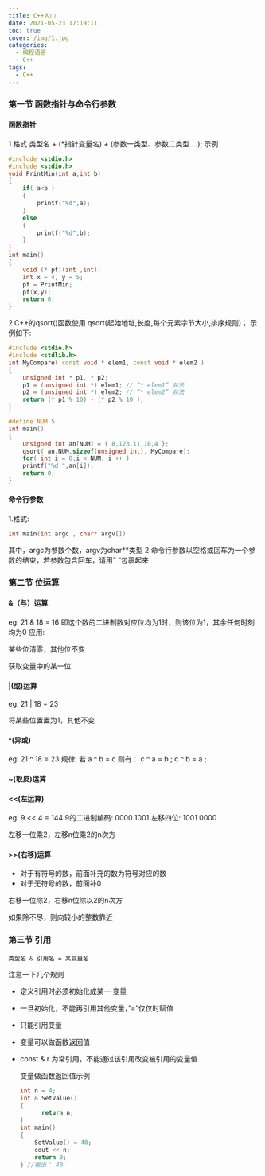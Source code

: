 ```yaml
---
title: C++入门
date: 2021-05-23 17:19:11
toc: true
cover: /img/1.jpg
categories: 
  - 编程语言
  - C++
tags: 
  - C++
---
```


### 第一节 函数指针与命令行参数

#### 函数指针

1.格式
类型名 + (*指针变量名) + (参数一类型、参数二类型….);<!-- more -->
示例

```c++
#include <stdio.h> 
#include <stdio.h>  
void PrintMin(int a,int b)   
{  
    if( a<b )  
    { 
        printf("%d",a);
    }  
    else       
    { 
        printf("%d",b);
    }  
}  
int main() 
{    
    void (* pf)(int ,int);  
    int x = 4, y = 5;  
    pf = PrintMin;  
    pf(x,y);  
    return 0;  
}
```

2.C++的qsort()函数使用
qsort(起始地址,长度,每个元素字节大小,排序规则)；
示例如下:

```c++
#include <stdio.h>   
#include <stdlib.h>  
int MyCompare( const void * elem1, const void * elem2 )
{
    unsigned int * p1, * p2;
    p1 = (unsigned int *) elem1; // “* elem1” 非法
    p2 = (unsigned int *) elem2; // “* elem2” 非法
    return (* p1 % 10) - (* p2 % 10 );
}

#define NUM 5
int main()
{
    unsigned int an[NUM] = { 8,123,11,10,4 };
    qsort( an,NUM,sizeof(unsigned int), MyCompare);
    for( int i = 0;i < NUM; i ++ )
    printf("%d ",an[i]);
    return 0;
}
```



#### 命令行参数

1.格式:

```c++
int main(int argc , char* argv[])
```



其中，argc为参数个数，argv为char**类型
2.命令行参数以空格或回车为一个参数的结束，若参数包含回车，请用” “包裹起来

### 第二节 位运算

#### &（与）运算

eg: 21 & 18 = 16
即这个数的二进制数对应位均为1时，则该位为1，其余任何时刻均为0
应用:

某些位清零，其他位不变

获取变量中的某一位

#### |(或)运算

eg: 21 | 18 = 23

将某些位置置为1，其他不变

#### ^(异或)

eg: 21 ^ 18 = 23
规律:
若 a ^ b = c
则有：
c ^ a = b ;
c ^ b = a ;

#### ~(取反)运算

#### <<(左运算)

eg: 9 << 4 = 144
9的二进制编码: 0000 1001
左移四位:
1001 0000

左移一位乘2，左移n位乘2的n次方

#### >>(右移)运算

- 对于有符号的数，前面补充的数为符号对应的数
- 对于无符号的数，前面补0

右移一位除2，右移n位除以2的n次方

如果除不尽，则向较小的整数靠近

### 第三节 引用

```
类型名 & 引用名 = 某变量名
```

注意一下几个规则

- 定义引用时必须初始化成某一 变量

- 一旦初始化，不能再引用其他变量，”=”仅仅时赋值

- 只能引用变量

- 变量可以做函数返回值

- const & r 为常引用，不能通过该引用改变被引用的变量值

  变量做函数返回值示例

  ```c++
  int n = 4;
  int & SetValue()
  {
        return n; 
  }
  int main()
  {
      SetValue() = 40;
      cout << n;
      return 0;
  } //输出： 40
  ```
